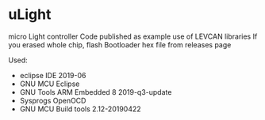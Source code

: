 # uLight
micro Light controller
Code published as example use of LEVCAN libraries
If you erased whole chip, flash Bootloader hex file from releases page

Used:
 - eclipse IDE 2019-06
 - GNU MCU Eclipse
 - GNU Tools ARM Embedded 8 2019-q3-update
 - Sysprogs OpenOCD
 - GNU MCU Build tools 2.12-20190422
